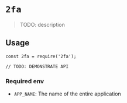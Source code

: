 # `2fa`

> TODO: description

## Usage

```
const 2fa = require('2fa');

// TODO: DEMONSTRATE API
```

### Required env

- `APP_NAME`: The name of the entire application
